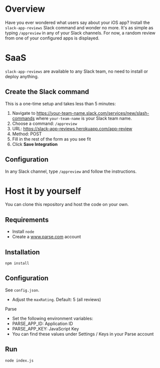 # Overview

Have you ever wondered what users say about your iOS app? Install the `slack-app-reviews` Slack command and wonder no more. It's as simple as typing `/appreview` in any of your Slack channels.
For now, a random review from one of your configured apps is displayed.

# SaaS

`slack-app-reviews` are available to any Slack team, no need to install or deploy anything.

## Create the Slack command

This is a one-time setup and takes less than 5 minutes:

1. Navigate to https://your-team-name.slack.com/services/new/slash-commands where `your-team-name` is your Slack team name.
1. Choose a command: `/appreview`
1. URL: https://slack-app-reviews.herokuapp.com/app-review
1. Method: POST
1. Fill in the rest of the form as you see fit
1. Click **Save Integration**

## Configuration

In any Slack channel, type `/appreview` and follow the instructions.

# Host it by yourself

You can clone this repository and host the code on your own.

## Requirements

* Install `node`
* Create a www.parse.com account

## Installation

`npm install`

## Configuration

See `config.json`.
* Adjust the `maxRating`. Default: 5 (all reviews)

Parse
* Set the following environment variables:
 * PARSE_APP_ID: Application ID
 * PARSE_APP_KEY: JavaScript Key
* You can find these values under Settings / Keys in your Parse account

## Run

`node index.js`
